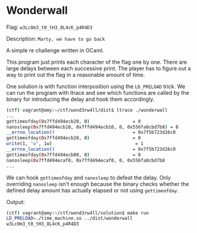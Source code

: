 # Wonderwall

Flag: `w3Lc0m3_t0_tH3_8L4cK_p4R4D3`

Description: `Marty, we have to go back`

A simple re challenge written in OCaml.

This program just prints each character of the flag one by one. There are large delays between each successive print. The player has to figure out a way to print out the flag in a reasonable amount of time.

One solution is with function interposition using the `LD_PRELOAD` trick. We can run the program with ltrace and see which functions are called by the binary for introducing the delay and hook them accordingly.

```bash
(ctf) vagrant@amy:~/ctf/wond3rw4ll/dist$ ltrace ./wonderwall
...
gettimeofday(0x7ffd494ecb20, 0)                = 0
nanosleep(0x7ffd494ecb10, 0x7ffd494ecb10, 0, 0x556fa0cbd7b8) = 0
__errno_location()                             = 0x7f5b723d26c0
gettimeofday(0x7ffd494ecb20, 0)                = 0
write(1, "w", 1w)                               = 1
__errno_location()                             = 0x7f5b723d26c0
gettimeofday(0x7ffd494ecb00, 0)                = 0
nanosleep(0x7ffd494ecaf0, 0x7ffd494ecaf0, 0, 0x556fa0cbd7b8
...
```

We can hook `gettimeofday` and `nanosleep` to defeat the delay. Only overriding `nanosleep` isn't enough because the binary checks whether the defined delay amount has actually elapsed or not using `gettimeofday`.

Output:
```bash
(ctf) vagrant@amy:~/ctf/wond3rw4ll/solution$ make run
LD_PRELOAD=./time_machine.so ../dist/wonderwall
w3Lc0m3_t0_tH3_8L4cK_p4R4D3
```

